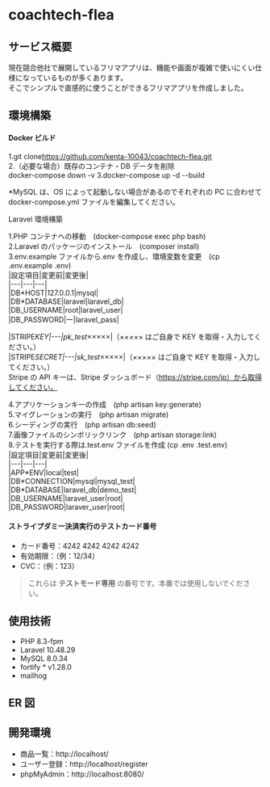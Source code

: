 # coachtech-flea

## サービス概要

現在競合他社で展開しているフリマアプリは、機能や画面が複雑で使いにくい仕様になっているものが多くあります。  
そこでシンプルで直感的に使うことができるフリマアプリを作成しました。

## 環境構築

#### Docker ビルド

1.git clone<https://github.com/kenta-10043/coachtech-flea.git>  
2.（必要な場合）既存のコンテナ・DB データを削除  
 docker-compose down -v
3.docker-compose up -d --build

\*MySQL は、OS によって起動しない場合があるのでそれぞれの PC に合わせて docker-compose.yml ファイルを編集してください。

Laravel 環境構築

1.PHP コンテナへの移動　(docker-compose exec php bash)  
2.Laravel のパッケージのインストール　(composer install)  
3.env.example ファイルから.env を作成し、環境変数を変更　(cp .env.example .env)  
 |設定項目|変更前|変更後|  
 |---|---|---|  
 |DB\*HOST|127.0.0.1|mysql|  
 |DB\*DATABASE|laravel|laravel_db|  
 |DB_USERNAME|root|laravel_user|  
 |DB_PASSWORD|ー|laravel_pass|

|STRIPE*KEY|---|pk_test*×××××|（××××× はご自身で KEY を取得・入力してください。）  
 |STRIPE*SECRET|---|sk_test*×××××|（××××× はご自身で KEY を取得・入力してください。）  
 Stripe の API キーは、Stripe ダッシュボード（https://stripe.com/jp）から取得してください。

4.アプリケーションキーの作成　(php artisan key:generate)  
5.マイグレーションの実行　(php artisan migrate)  
6.シーディングの実行　(php artisan db:seed)  
7.画像ファイルのシンボリックリンク　(php artisan storage:link)  
8.テストを実行する際は.test.env ファイルを作成 (cp .env .test.env)  
 |設定項目|変更前|変更後|  
 |---|---|---|  
 |APP\*ENV|local|test|  
 |DB\*CONNECTION|mysql|mysql_test|  
 |DB\*DATABASE|laravel_db|demo_test|  
 |DB_USERNAME|laravel_user|root|  
 |DB_PASSWORD|laraver_user|root|

#### ストライプダミー決済実行のテストカード番号

- カード番号：4242 4242 4242 4242
- 有効期限：（例：12/34）
- CVC：（例：123）

> これらは **テストモード専用** の番号です。本番では使用しないでください。

## 使用技術

- PHP 8.3-fpm
- Laravel 10.48.29
- MySQL 8.0.34
- fortify \* v1.28.0
- mailhog

## ER 図

## 開発環境

- 商品一覧：http://localhost/
- ユーザー登録：http://localhost/register
- phpMyAdmin：http://localhost:8080/
